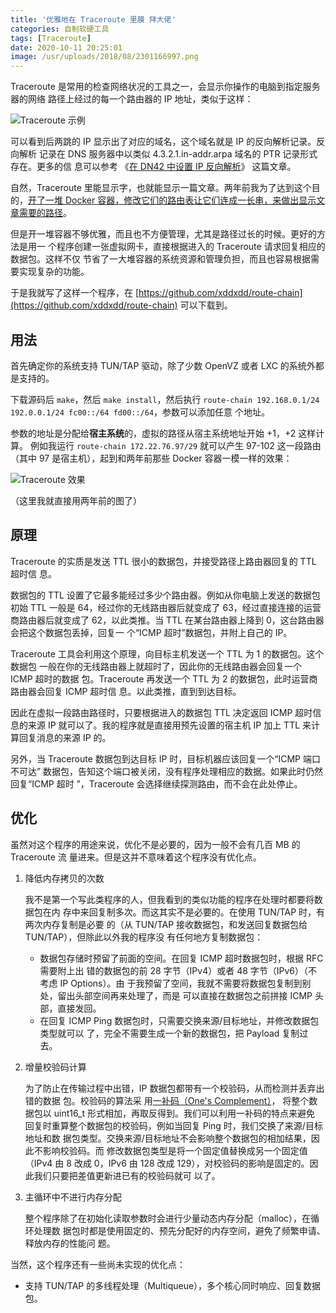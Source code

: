 ```yaml
---
title: '优雅地在 Traceroute 里膜 拜大佬'
categories: 自制软硬工具
tags: [Traceroute]
date: 2020-10-11 20:25:01
image: /usr/uploads/2018/08/2301166997.png
---
```


Traceroute 是常用的检查网络状况的工具之一，会显示你操作的电脑到指定服务器的网络
路径上经过的每一个路由器的 IP 地址，类似于这样：

![Traceroute 示例](/usr/uploads/2018/08/2301166997.png)

可以看到后两跳的 IP 显示出了对应的域名，这个域名就是 IP 的反向解析记录。反向解析
记录在 DNS 服务器中以类似 4.3.2.1.in-addr.arpa 域名的 PTR 记录形式存在。更多的信
息可以参考
《[在 DN42 中设置 IP 反向解析](/article/modify-website/dn42-ip-reverse-record.lantian)》
这篇文章。

自然，Traceroute 里能显示字，也就能显示一篇文章。两年前我为了达到这个目
的，[开了一堆 Docker 容器，修改它们的路由表让它们连成一长串，来做出显示文章需要的路径](/article/modify-computer/worship-in-traceroute.lantian)。

但是开一堆容器不够优雅，而且也不方便管理，尤其是路径过长的时候。更好的方法是用一
个程序创建一张虚拟网卡，直接根据进入的 Traceroute 请求回复相应的数据包。这样不仅
节省了一大堆容器的系统资源和管理负担，而且也容易根据需要实现复杂的功能。

于是我就写了这样一个程序，在
[https://github.com/xddxdd/route-chain](https://github.com/xddxdd/route-chain)
可以下载到。

## 用法

首先确定你的系统支持 TUN/TAP 驱动，除了少数 OpenVZ 或者 LXC 的系统外都是支持的。

下载源码后 `make`，然后 `make install`，然后执行
`route-chain 192.168.0.1/24 192.0.0.1/24 fc00::/64 fd00::/64`，参数可以添加任意
个地址。

参数的地址是分配给**宿主系统**的，虚拟的路径从宿主系统地址开始 +1，+2 这样计算。
例如我运行 `route-chain 172.22.76.97/29` 就可以产生 97-102 这一段路由（其中 97
是宿主机），起到和两年前那些 Docker 容器一模一样的效果：

![Traceroute 效果](/usr/uploads/2018/08/1311499371.png)

（这里我就直接用两年前的图了）

## 原理

Traceroute 的实质是发送 TTL 很小的数据包，并接受路径上路由器回复的 TTL 超时信
息。

数据包的 TTL 设置了它最多能经过多少个路由器。例如从你电脑上发送的数据包初始 TTL
一般是 64，经过你的无线路由器后就变成了 63，经过直接连接的运营商路由器后就变成了
62，以此类推。当 TTL 在某台路由器上降到 0，这台路由器会把这个数据包丢掉，回复一
个“ICMP 超时”数据包，并附上自己的 IP。

Traceroute 工具会利用这个原理，向目标主机发送一个 TTL 为 1 的数据包。这个数据包
一般在你的无线路由器上就超时了，因此你的无线路由器会回复一个 ICMP 超时的数据
包。Traceroute 再发送一个 TTL 为 2 的数据包，此时运营商路由器会回复 ICMP 超时信
息。以此类推，直到到达目标。

因此在虚拟一段路由路径时，只要根据进入的数据包 TTL 决定返回 ICMP 超时信息的来源
IP 就可以了。我的程序就是直接用预先设置的宿主机 IP 加上 TTL 来计算回复消息的来源
IP 的。

另外，当 Traceroute 数据包到达目标 IP 时，目标机器应该回复一个“ICMP 端口不可达”
数据包，告知这个端口被关闭，没有程序处理相应的数据。如果此时仍然回复“ICMP 超时
”，Traceroute 会选择继续探测路由，而不会在此处停止。

## 优化

虽然对这个程序的用途来说，优化不是必要的，因为一般不会有几百 MB 的 Traceroute 流
量进来。但是这并不意味着这个程序没有优化点。

1. 降低内存拷贝的次数

   我不是第一个写此类程序的人，但我看到的类似功能的程序在处理时都要将数据包在内
   存中来回复制多次。而这其实不是必要的。在使用 TUN/TAP 时，有两次内存复制是必要
   的（从 TUN/TAP 接收数据包，和发送回复数据包给 TUN/TAP），但除此以外我的程序没
   有任何地方复制数据包：

   - 数据包存储时预留了前面的空间。在回复 ICMP 超时数据包时，根据 RFC 需要附上出
     错的数据包的前 28 字节（IPv4）或者 48 字节（IPv6）（不考虑 IP Options）。由
     于我预留了空间，我就不需要将数据包复制到别处，留出头部空间再来处理了，而是
     可以直接在数据包之前拼接 ICMP 头部，直接发回。
   - 在回复 ICMP Ping 数据包时，只需要交换来源/目标地址，并修改数据包类型就可以
     了，完全不需要生成一个新的数据包，把 Payload 复制过去。

2. 增量校验码计算

   为了防止在传输过程中出错，IP 数据包都带有一个校验码，从而检测并丢弃出错的数据
   包。校验码的算法采
   用[一补码（One's Complement）](https://zh.wikipedia.org/wiki/%E4%B8%80%E8%A3%9C%E6%95%B8)，
   将整个数据包以 uint16_t 形式相加，再取反得到。我们可以利用一补码的特点来避免
   回复时重算整个数据包的校验码，例如当回复 Ping 时，我们交换了来源/目标地址和数
   据包类型。交换来源/目标地址不会影响整个数据包的相加结果，因此不影响校验码。而
   修改数据包类型是将一个固定值替换成另一个固定值（IPv4 由 8 改成 0，IPv6 由 128
   改成 129），对校验码的影响是固定的。因此我们只要把差值更新进已有的校验码就可
   以了。

3. 主循环中不进行内存分配

   整个程序除了在初始化读取参数时会进行少量动态内存分配（malloc），在循环处理数
   据包时都是使用固定的、预先分配好的内存空间，避免了频繁申请、释放内存的性能问
   题。

当然，这个程序还有一些尚未实现的优化点：

- 支持 TUN/TAP 的多线程处理（Multiqueue），多个核心同时响应、回复数据包。
